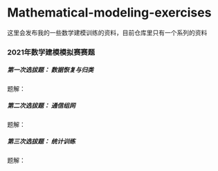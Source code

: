 # Mathematical-modeling-exercises

这里会发布我的一些数学建模训练的资料，目前仓库里只有一个系列的资料

### 2021年数学建模模拟赛赛题

#####  第一次选拔题： 数据恢复与归类

题解：

[2021年暑假数学建模第一次模拟赛：新冠疫情预测（插值，时间序列，微分方程建模）]: https://zhuanlan.zhihu.com/p/394903364	

##### 第二次选拔题： 通信组网

题解：

[2021年暑假数学建模第二次模拟赛：无人机路径规划（现代智能优化算法）]: https://zhuanlan.zhihu.com/p/402200758	

##### 第三次选拔题： 统计训练

题解：

[2021年暑假数学建模第三次模拟赛：全国各省人均消费分析与预测（很好的SPSS统计训练）]: https://zhuanlan.zhihu.com/p/402212588	
